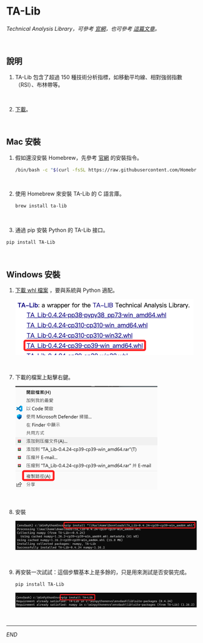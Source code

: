 # TA-Lib

_Technical Analysis Library，可參考 [官網](https://ta-lib.github.io/ta-lib-python/doc_index.html)，也可參考 [這篇文章](https://havocfuture.tw/blog/python-indicators-talib)。_

<br>

## 說明

1. TA-Lib 包含了超過 150 種技術分析指標，如移動平均線、相對強弱指數（RSI）、布林帶等。

<br>

2. [下載](https://www.lfd.uci.edu/~gohlke/pythonlibs/#ta-lib)。

<br>

## Mac 安裝

1. 假如還沒安裝 Homebrew，先參考 [官網](https://brew.sh/) 的安裝指令。

    ```bash
    /bin/bash -c "$(curl -fsSL https://raw.githubusercontent.com/Homebrew/install/HEAD/install.sh)"
    ```

<br>

2. 使用 Homebrew 來安裝 TA-Lib 的 C 語言庫。

    ```bash
    brew install ta-lib
    ```

<br>

3. 通過 pip 安裝 Python 的 TA-Lib 接口。

```bash
pip install TA-Lib
```

<br>

## Windows 安裝

1. [下載 whl 檔案](https://www.lfd.uci.edu/~gohlke/pythonlibs/#ta-lib) ，要與系統與 Python 適配。

    ![](images/img_01.png)

<br>

7. 下載的檔案上點擊右鍵。

    ![](images/img_03.png)

<br>

8. 安裝

    ![](images/img_02.png)

<br>

9. 再安裝一次試試：這個步驟基本上是多餘的，只是用來測試是否安裝完成。

    ```bash
    pip install TA-Lib
    ```

    ![](images/img_04.png)

<br>

---

_END_